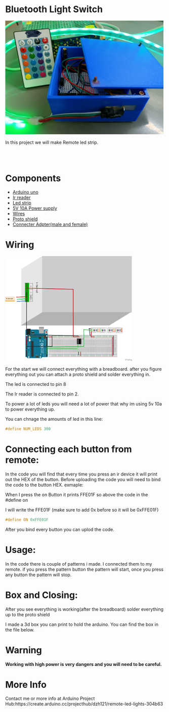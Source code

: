  <h1>Bluetooth Light Switch</h1>
 <img src="Remote-led.jpeg" width=500 highet=500>
 <p>In this project we will make Remote led strip.</p>
 <br>
 <br>
 <h1>Components</h1>
 <ul>
 <li><a href="https://store.arduino.cc/products/arduino-uno-rev3/">Arduino uno</a></li>
 <li><a href="https://www.newark.com/vishay/tsop38238/ir-receiver-45m-through-hole/dp/02P9885?COM=ref_hackster&CMP=Hackster-NA-project-05ffde-May-22">Ir reader</a></li>
 <li><a href="https://www.newark.com/adafruit/1507/light-strip-length-1m/dp/26Y8461?COM=ref_hackster">Led strip</a></li>
 <li><a href="https://www.amazon.com/DIGISHUO-Transformer-Switching-Converter-Security/dp/B098RPTWF2/ref=sr_1_11?keywords=power%2Bsupply%2B5V%2B10A&qid=1651676536&sr=8-11&th=1">5V 10A Power supply</a></li>
 <li><a href="https://www.newark.com/stellar-labs/24-14687/kit-contents-eight-25-ft-spools/dp/44AC9034?COM=ref_hackster">Wires</a></li>
  <li><a href="https://store.arduino.cc/products/proto-shield-rev3-uno-size">Proto shield</a></li>
  <li><a href="https://www.newark.com/seco-larm/ca-161t/adapter-dc-plug-terminal-block/dp/13T1949?COM=ref_hackster">Connecter Adpter(male and female)</a></li>
  </ul>
 <h1>Wiring</h1>
 
 <img src="Schematics/led strip_bb.png" width=400 highet=400/>
  
  <p>For the start we will connect everything with a breadboard. after you figure everything out you can attach a proto shield and solder everything in.

The led is connected to pin 8

The Ir reader is connected to pin 2.

To power a lot of leds you will need a lot of power that why im using 5v 10a to power everything up.

You can chnage the amounts of led in this line:</p>
```c++
#define NUM_LEDS 300
```
  
<h1>Connecting each button from remote:</h1>
<p>In the code you will find that every time you press an ir device it will print out the HEX of the button. Before uploading the code you will need to bind the code to the button HEX. exmaple:

When I press the on Button it prints FFE01F so above the code in the #define on

I will write the FFE01F (make sure to add 0x before so it will be 0xFFE01F)</p>
```c++
#define ON 0xFFE01F
```
<p>After you bind every button you can uplod the code.</p>
<h1>Usage:</h1>
<p>In the code there is couple of patterns i made. I connected them to my remote. if you press the pattern button the pattern will start, once you press any button the pattern will stop.</p>
<h1>Box and Closing:</h1>
<p>After you see everything is working(after the breadboard) solder everything up to the proto shield

I made a 3d box you can print to hold the arduino. You can find the box in the file below.</p> 
<h1>Warning</h1>
<p><b>Working with high power is very dangers and you will need to be careful.
</b></p>
<h1>More Info</h1>
<p>Contact me or more info at Arduino Project Hub:https://create.arduino.cc/projecthub/dzh121/remote-led-lights-304b63</p>
